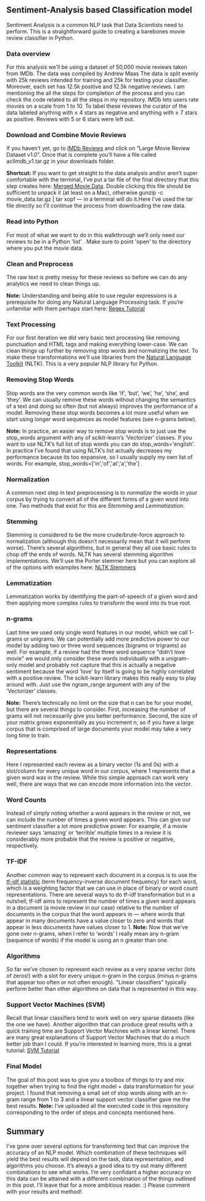 ## Sentiment-Analysis based Classification model

Sentiment Analysis is a common NLP task that Data Scientists need to perform. This is a straightforward guide to creating a barebones movie review classifier in Python.

### Data overview
For this analysis we’ll be using a dataset of 50,000 movie reviews taken from IMDb. The data was compiled by Andrew Maas
The data is split evenly with 25k reviews intended for training and 25k for testing your classifier. Moreover, each set has 12.5k positive and 12.5k negative reviews.
I am mentioning the all the steps for completion of the process and you can check the code related to all the steps in my repository.
IMDb lets users rate movies on a scale from 1 to 10. To label these reviews the curator of the data labeled anything with ≤ 4 stars as negative and anything with ≥ 7 stars as positive. Reviews with 5 or 6 stars were left out.

### Download and Combine Movie Reviews
If you haven’t yet, go to [IMDb Reviews](http://ai.stanford.edu/~amaas/data/sentiment/) and click on “Large Movie Review Dataset v1.0”. Once that is complete you’ll have a file called aclImdb_v1.tar.gz in your downloads folder.

**Shortcut:** If you want to get straight to the data analysis and/or aren’t super comfortable with the terminal, I’ve put a tar file of the final directory that this step creates here: [Merged Movie Data](https://github.com/aaronkub/machine-learning-examples/blob/master/imdb-sentiment-analysis/movie_data.tar.gz). Double clicking this file should be sufficient to unpack it (at least on a Mac), otherwise gunzip -c movie_data.tar.gz | tar xopf — in a terminal will do it.Here I've used the tar file directly so I'll continue the process from downloading the raw data.

### Read into Python

For most of what we want to do in this walkthrough we’ll only need our reviews to be in a Python 'list' . Make sure to point 'open' to the directory where you put the movie data.

### Clean and Preprocess
The raw text is pretty messy for these reviews so before we can do any analytics we need to clean things up.  

**Note:** Understanding and being able to use regular expressions is a prerequisite for doing any Natural Language Processing task. If you’re unfamiliar with them perhaps start here: [Regex Tutorial](https://medium.com/factory-mind/regex-tutorial-a-simple-cheatsheet-by-examples-649dc1c3f285) 

### Text Processing
For our first iteration we did very basic text processing like removing punctuation and HTML tags and making everything lower-case. We can clean things up further by removing stop words and normalizing the text.
To make these transformations we’ll use libraries from the [Natural Language Toolkit](https://www.nltk.org/) (NLTK). This is a very popular NLP library for Python.

### Removing Stop Words
Stop words are the very common words like ‘if’, ‘but’, ‘we’, ‘he’, ‘she’, and ‘they’. We can usually remove these words without changing the semantics of a text and doing so often (but not always) improves the performance of a model. Removing these stop words becomes a lot more useful when we start using longer word sequences as model features (see n-grams below).

**Note:** In practice, an easier way to remove stop words is to just use the stop_words argument with any of scikit-learn’s ‘Vectorizer’ classes. If you want to use NLTK’s full list of stop words you can do stop_words='english’. In practice I’ve found that using NLTK’s list actually decreases my performance because its too expansive, so I usually supply my own list of words. For example, stop_words=['in','of','at','a','the'] .

### Normalization
A common next step in text preprocessing is to _normalize_ the words in your corpus by trying to convert all of the different forms of a given word into one. Two methods that exist for this are _Stemming_ and _Lemmatization_.

### Stemming

Stemming is considered to be the more crude/brute-force approach to normalization (although this doesn’t necessarily mean that it will perform worse). There’s several algorithms, but in general they all use basic rules to chop off the ends of words.
NLTK has several stemming algorithm implementations. We’ll use the Porter stemmer here but you can explore all of the options with examples here: [NLTK Stemmers](http://www.nltk.org/howto/stem.html)

### Lemmatization

Lemmatization works by identifying the part-of-speech of a given word and then applying more complex rules to transform the word into its true root.

### n-grams
Last time we used only single word features in our model, which we call 1-grams or unigrams. We can potentially add more predictive power to our model by adding two or three word sequences (bigrams or trigrams) as well. For example, if a review had the three word sequence “didn’t love movie” we would only consider these words individually with a unigram-only model and probably not capture that this is actually a negative sentiment because the word ‘love’ by itself is going to be highly correlated with a positive review.
The scikit-learn library makes this really easy to play around with. Just use the ngram_range argument with any of the ‘Vectorizer’ classes.

**Note:** There’s technically no limit on the size that n can be for your model, but there are several things to consider. First, increasing the number of grams will not necessarily give you better performance. Second, the size of your matrix grows exponentially as you increment n, so if you have a large corpus that is comprised of large documents your model may take a very long time to train.

### Representations

Here I represented each review as a binary vector (1s and 0s) with a slot/column for every unique word in our corpus, where 1 represents that a given word was in the review.
While this simple approach can work very well, there are ways that we can encode more information into the vector.

### Word Counts

Instead of simply noting whether a word appears in the review or not, we can include the number of times a given word appears. This can give our sentiment classifier a lot more predictive power. For example, if a movie reviewer says ‘amazing’ or ‘terrible’ multiple times in a review it is considerably more probable that the review is positive or negative, respectively.

### TF-IDF

Another common way to represent each document in a corpus is to use the [tf-idf statistic](https://en.wikipedia.org/wiki/Tf%E2%80%93idf) (term frequency-inverse document frequency) for each word, which is a weighting factor that we can use in place of binary or word count representations.
There are several ways to do tf-idf transformation but in a nutshell, tf-idf aims to represent the number of times a given word appears in a document (a movie review in our case) relative to the number of documents in the corpus that the word appears in — where words that appear in many documents have a value closer to zero and words that appear in less documents have values closer to 1.
**Note:** Now that we’ve gone over n-grams, when I refer to ‘words’ I really mean any n-gram (sequence of words) if the model is using an n greater than one.

### Algorithms

So far we’ve chosen to represent each review as a very sparse vector (lots of zeros!) with a slot for every unique n-gram in the corpus (minus n-grams that appear too often or not often enough). "Linear classifiers" typically perform better than other algorithms on data that is represented in this way.

### Support Vector Machines (SVM)

Recall that linear classifiers tend to work well on very sparse datasets (like the one we have). Another algorithm that can produce great results with a quick training time are Support Vector Machines with a linear kernel.
There are many great explanations of Support Vector Machines that do a much better job than I could. If you’re interested in learning more, this is a great tutorial: [SVM Tutorial](https://blog.statsbot.co/support-vector-machines-tutorial-c1618e635e93)

### Final Model

The goal of this post was to give you a toolbox of things to try and mix together when trying to find the right model + data transformation for your project. I found that removing a small set of stop words along with an n-gram range from 1 to 3 and a linear support vector classifier gave me the best results.
**Note:** I've uploaded all the executed code in this repository corresponding to the order of steps and concepts mentioned here.

## Summary

I’ve gone over several options for transforming text that can improve the accuracy of an NLP model. Which combination of these techniques will yield the best results will depend on the task, data representation, and algorithms you choose. It’s always a good idea to try out many different combinations to see what works.
I’m very confidant a higher accuracy on this data can be attained with a different combination of the things outlined in this post. I’ll leave that for a more ambitious reader. :) Please comment with your results and method!. 
